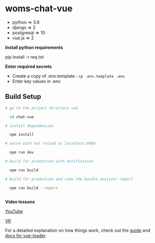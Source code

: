 # woms-chat-vue
- python => 3.6 
- django => 2 
- postgresql => 10 
- vue.js => 2

**Install python requirements**

  pip install -r req.txt

**Enter required secrets**

- Create a copy of .env.template : `cp .env.template .env`
- Enter key values in .env

## Build Setup

``` bash
# go to the project directory vue

  cd chat-vue

# install dependencies

  npm install

# serve with hot reload at localhost:8080

  npm run dev

# build for production with minification

  npm run build

# build for production and view the bundle analyzer report

  npm run build --report
  
```

**Video lessons**

[YouTube](https://www.youtube.com/watch?v=kiKqDcNtkZ0&list=PLF-NY6ldwAWqP9PqPU3LA7mX2KJVyLhC_)

[VK](https://vk.com/djangochannel)

For a detailed explanation on how things work, check out the [guide](http://vuejs-templates.github.io/webpack/) and [docs for vue-loader](http://vuejs.github.io/vue-loader).
